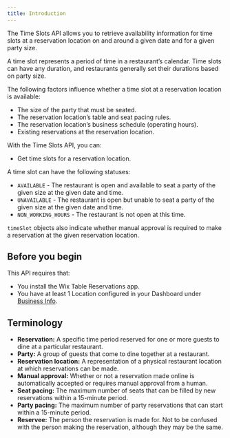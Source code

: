 ```yaml
---
title: Introduction
---
```


The Time Slots API allows you to retrieve availability information for time slots at a reservation location on and around a given date and for a given party size.

A time slot represents a period of time in a restaurant’s calendar. Time slots can have any duration, and restaurants generally set their durations based on party size.

The following factors influence whether a time slot at a reservation location is available:
* The size of the party that must be seated.
* The reservation location’s table and seat pacing rules.
* The reservation location’s business schedule (operating hours).
* Existing reservations at the reservation location.

With the Time Slots API, you can:
* Get time slots for a reservation location.

A time slot can have the following statuses:
* `AVAILABLE` - The restaurant is open and available to seat a party of the given size at the given date and time.
* `UNAVAILABLE` - The restaurant is open but unable to seat a party of the given size at the given date and time.
* `NON_WORKING_HOURS` - The restaurant is not open at this time.

`timeSlot` objects also indicate whether manual approval is required to make a reservation at the given reservation location.

## Before you begin
This API requires that:
* You install the Wix Table Reservations app.
* You have at least 1 Location configured in your Dashboard under [Business Info](https://www.wix.com/my-account/site-selector/?buttonText=Select%20Site&title=Select%20a%20Site&autoSelectOnSingleSite=true&actionUrl=https:%2F%2Fwww.wix.com%2Fdashboard%2F%7B%7BmetaSiteId%7D%7D%2Fbusiness-info).

## Terminology
* **Reservation:** A specific time period reserved for one or more guests to dine at a particular restaurant.
* **Party:** A group of guests that come to dine together at a restaurant.
* **Reservation location:** A representation of a physical restaurant location at which reservations can be made.
* **Manual approval:** Whether or not a reservation made online is automatically accepted or requires manual approval from a human.
* **Seat pacing:** The maximum number of seats that can be filled by new reservations within a 15-minute period.
* **Party pacing:** The maximum number of party reservations that can start within a 15-minute period.
* **Reservee:** The person the reservation is made for. Not to be confused with the person making the reservation, although they may be the same.
